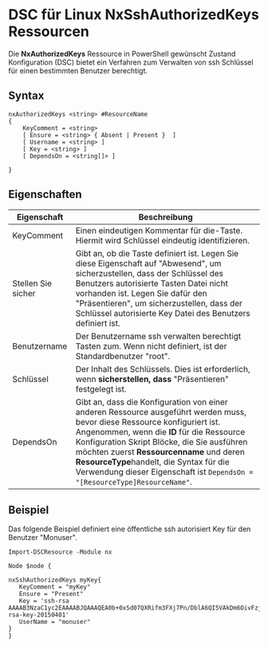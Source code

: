 # DSC für Linux NxSshAuthorizedKeys Ressourcen

Die **NxAuthorizedKeys** Ressource in PowerShell gewünscht Zustand Konfiguration (DSC) bietet ein Verfahren zum Verwalten von ssh Schlüssel für einen bestimmten Benutzer berechtigt.

## Syntax

```
nxAuthorizedKeys <string> #ResourceName
{
    KeyComment = <string>
    [ Ensure = <string> { Absent | Present }  ]
    [ Username = <string> ]
    [ Key = <string> ]
    [ DependsOn = <string[]> ]

}
```

## Eigenschaften

|  Eigenschaft |  Beschreibung | 
|---|---|
| KeyComment| Einen eindeutigen Kommentar für die-Taste. Hiermit wird Schlüssel eindeutig identifizieren.| 
| Stellen Sie sicher| Gibt an, ob die Taste definiert ist. Legen Sie diese Eigenschaft auf "Abwesend", um sicherzustellen, dass der Schlüssel des Benutzers autorisierte Tasten Datei nicht vorhanden ist. Legen Sie dafür den "Präsentieren", um sicherzustellen, dass der Schlüssel autorisierte Key Datei des Benutzers definiert ist.| 
| Benutzername| Der Benutzername ssh verwalten berechtigt Tasten zum. Wenn nicht definiert, ist der Standardbenutzer "root".| 
| Schlüssel| Der Inhalt des Schlüssels. Dies ist erforderlich, wenn **sicherstellen, dass** "Präsentieren" festgelegt ist.| 
| DependsOn | Gibt an, dass die Konfiguration von einer anderen Ressource ausgeführt werden muss, bevor diese Ressource konfiguriert ist. Angenommen, wenn die **ID** für die Ressource Konfiguration Skript Blöcke, die Sie ausführen möchten zuerst **Ressourcenname** und deren **ResourceType**handelt, die Syntax für die Verwendung dieser Eigenschaft ist `DependsOn = "[ResourceType]ResourceName"`.| 

## Beispiel

Das folgende Beispiel definiert eine öffentliche ssh autorisiert Key für den Benutzer "Monuser".

```
Import-DSCResource -Module nx 

Node $node {

nxSshAuthorizedKeys myKey{
   KeyComment = "myKey"
   Ensure = "Present"
   Key = 'ssh-rsa AAAAB3NzaC1yc2EAAAABJQAAAQEA0b+0xSd07QXRifm3FXj7Pn/DblA6QI5VAkDm6OivFzj3U6qGD1VJ6AAxWPCyMl/qhtpRtxZJDu/TxD8AyZNgc8aN2CljN1hOMbBRvH2q5QPf/nCnnJRaGsrxIqZjyZdYo9ZEEzjZUuMDM5HI1LA9B99k/K6PK2Bc1NLivpu7nbtVG2tLOQs+GefsnHuetsRMwo/+c3LtwYm9M0XfkGjYVCLO4CoFuSQpvX6AB3TedUy6NZ0iuxC0kRGg1rIQTwSRcw+McLhslF0drs33fw6tYdzlLBnnzimShMuiDWiT37WqCRovRGYrGCaEFGTG2e0CN8Co8nryXkyWc6NSDNpMzw== rsa-key-20150401'
   UserName = "monuser"
} 
}
```

